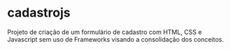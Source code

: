 # cadastrojs
Projeto de criação de um formulário de cadastro com HTML, CSS e Javascript sem uso de Frameworks visando a consolidação dos conceitos.

